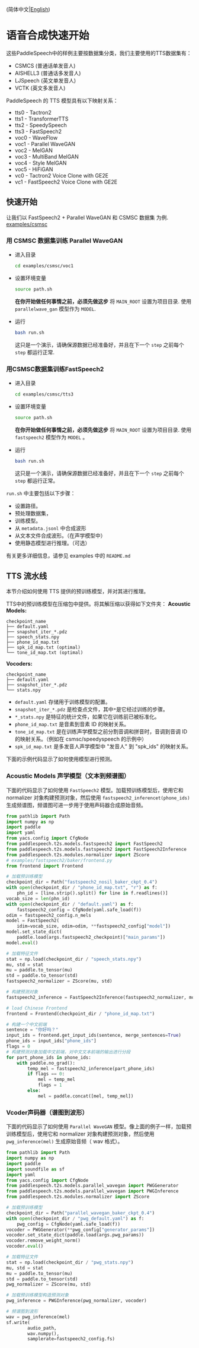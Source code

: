 (简体中文|[English](./quick_start.md))
# 语音合成快速开始
这些PaddleSpeech中的样例主要按数据集分类，我们主要使用的TTS数据集有：

* CSMCS (普通话单发音人)
* AISHELL3 (普通话多发音人)
* LJSpeech (英文单发音人)
* VCTK (英文多发音人)

PaddleSpeech 的 TTS 模型具有以下映射关系：

* tts0 - Tactron2
* tts1 - TransformerTTS
* tts2 - SpeedySpeech
* tts3 - FastSpeech2
* voc0 - WaveFlow
* voc1 - Parallel WaveGAN
* voc2 - MelGAN
* voc3 - MultiBand MelGAN
* voc4 - Style MelGAN
* voc5 - HiFiGAN
* vc0 - Tactron2 Voice Clone with GE2E
* vc1 - FastSpeech2 Voice Clone with GE2E

## 快速开始

让我们以 FastSpeech2 + Parallel WaveGAN 和 CSMSC 数据集 为例. [examples/csmsc](https://github.com/PaddlePaddle/PaddleSpeech/tree/develop/examples/csmsc)

### 用 CSMSC 数据集训练 Parallel WaveGAN

- 进入目录
    ```bash
    cd examples/csmsc/voc1
    ```
- 设置环境变量
    ```bash
    source path.sh
    ```
    **在你开始做任何事情之前，必须先做这步**
    将 `MAIN_ROOT` 设置为项目目录. 使用 `parallelwave_gan` 模型作为 `MODEL`.

- 运行
    ```bash
    bash run.sh
    ```
    这只是一个演示，请确保源数据已经准备好，并且在下一个 `step` 之前每个 `step` 都运行正常.
### 用CSMSC数据集训练FastSpeech2

- 进入目录
    ```bash
    cd examples/csmsc/tts3
    ```
    
- 设置环境变量
    ```bash
    source path.sh
    ```
    **在你开始做任何事情之前，必须先做这步**
    将 `MAIN_ROOT` 设置为项目目录. 使用 `fastspeech2` 模型作为 `MODEL` 。
    
- 运行
    ```bash
    bash run.sh
    ```
    这只是一个演示，请确保源数据已经准备好，并且在下一个 `step` 之前每个 `step` 都运行正常。

`run.sh` 中主要包括以下步骤：

- 设置路径。
- 预处理数据集，
- 训练模型。
- 从 `metadata.jsonl` 中合成波形
- 从文本文件合成波形。（在声学模型中）
- 使用静态模型进行推理。（可选）

有关更多详细信息，请参见 examples 中的 `README.md`

## TTS 流水线
本节介绍如何使用 TTS 提供的预训练模型，并对其进行推理。

TTS中的预训练模型在压缩包中提供。将其解压缩以获得如下文件夹：
**Acoustic Models:**

```text
checkpoint_name
├── default.yaml
├── snapshot_iter_*.pdz
├── speech_stats.npy
├── phone_id_map.txt
├── spk_id_map.txt (optimal)
└── tone_id_map.txt (optimal)
```
**Vocoders:**
```text
checkpoint_name
├── default.yaml  
├── snapshot_iter_*.pdz
└── stats.npy  
```
- `default.yaml` 存储用于训练模型的配置。
- `snapshot_iter_*.pdz` 是检查点文件，其中`*`是它经过训练的步骤。
- `*_stats.npy` 是特征的统计文件，如果它在训练前已被标准化。
- `phone_id_map.txt` 是音素到音素 ID 的映射关系。
- `tone_id_map.txt` 是在训练声学模型之前分割音调和拼音时，音调到音调 ID 的映射关系。（例如在 csmsc/speedyspeech 的示例中）
- `spk_id_map.txt` 是多发音人声学模型中 "发音人" 到 "spk_ids" 的映射关系。

下面的示例代码显示了如何使用模型进行预测。
### Acoustic Models 声学模型（文本到频谱图）
下面的代码显示了如何使用 `FastSpeech2` 模型。加载预训练模型后，使用它和 normalizer 对象构建预测对象，然后使用 `fastspeech2_inferencet(phone_ids)` 生成频谱图，频谱图可进一步用于使用声码器合成原始音频。

```python
from pathlib import Path
import numpy as np
import paddle
import yaml
from yacs.config import CfgNode
from paddlespeech.t2s.models.fastspeech2 import FastSpeech2
from paddlespeech.t2s.models.fastspeech2 import FastSpeech2Inference
from paddlespeech.t2s.modules.normalizer import ZScore
# examples/fastspeech2/baker/frontend.py
from frontend import Frontend

# 加载预训练模型
checkpoint_dir = Path("fastspeech2_nosil_baker_ckpt_0.4")
with open(checkpoint_dir / "phone_id_map.txt", "r") as f:
    phn_id = [line.strip().split() for line in f.readlines()]
vocab_size = len(phn_id)
with open(checkpoint_dir / "default.yaml") as f:
    fastspeech2_config = CfgNode(yaml.safe_load(f))
odim = fastspeech2_config.n_mels
model = FastSpeech2(
    idim=vocab_size, odim=odim, **fastspeech2_config["model"])
model.set_state_dict(
    paddle.load(args.fastspeech2_checkpoint)["main_params"])
model.eval()

# 加载特征文件
stat = np.load(checkpoint_dir / "speech_stats.npy")
mu, std = stat
mu = paddle.to_tensor(mu)
std = paddle.to_tensor(std)
fastspeech2_normalizer = ZScore(mu, std)

# 构建预测对象
fastspeech2_inference = FastSpeech2Inference(fastspeech2_normalizer, model)

# load Chinese Frontend
frontend = Frontend(checkpoint_dir / "phone_id_map.txt")

# 构建一个中文前端
sentence = "你好吗？"
input_ids = frontend.get_input_ids(sentence, merge_sentences=True)
phone_ids = input_ids["phone_ids"]
flags = 0
# 构建预测对象加载中文前端，对中文文本前端的输出进行分段
for part_phone_ids in phone_ids:
    with paddle.no_grad():
        temp_mel = fastspeech2_inference(part_phone_ids)
        if flags == 0:
            mel = temp_mel
            flags = 1
        else:
            mel = paddle.concat([mel, temp_mel])
```

### Vcoder声码器（谱图到波形）
下面的代码显示了如何使用 `Parallel WaveGAN` 模型。像上面的例子一样，加载预训练模型后，使用它和 normalizer 对象构建预测对象，然后使用 `pwg_inference(mel)` 生成原始音频（ wav 格式）。

```python
from pathlib import Path
import numpy as np
import paddle
import soundfile as sf
import yaml
from yacs.config import CfgNode
from paddlespeech.t2s.models.parallel_wavegan import PWGGenerator
from paddlespeech.t2s.models.parallel_wavegan import PWGInference
from paddlespeech.t2s.modules.normalizer import ZScore

# 加载预训练模型
checkpoint_dir = Path("parallel_wavegan_baker_ckpt_0.4")
with open(checkpoint_dir / "pwg_default.yaml") as f:
    pwg_config = CfgNode(yaml.safe_load(f))
vocoder = PWGGenerator(**pwg_config["generator_params"])
vocoder.set_state_dict(paddle.load(args.pwg_params))
vocoder.remove_weight_norm()
vocoder.eval()

# 加载特征文件
stat = np.load(checkpoint_dir / "pwg_stats.npy")
mu, std = stat
mu = paddle.to_tensor(mu)
std = paddle.to_tensor(std)
pwg_normalizer = ZScore(mu, std)

# 加载预训练模型构造预测对象
pwg_inference = PWGInference(pwg_normalizer, vocoder)

# 频谱图到波形
wav = pwg_inference(mel)
sf.write(
        audio_path,
        wav.numpy(),
        samplerate=fastspeech2_config.fs)
```
